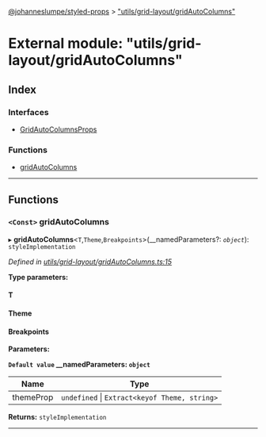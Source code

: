 [@johanneslumpe/styled-props](../README.md) > ["utils/grid-layout/gridAutoColumns"](../modules/_utils_grid_layout_gridautocolumns_.md)

# External module: "utils/grid-layout/gridAutoColumns"

## Index

### Interfaces

* [GridAutoColumnsProps](../interfaces/_utils_grid_layout_gridautocolumns_.gridautocolumnsprops.md)

### Functions

* [gridAutoColumns](_utils_grid_layout_gridautocolumns_.md#gridautocolumns)

---

## Functions

<a id="gridautocolumns"></a>

### `<Const>` gridAutoColumns

▸ **gridAutoColumns**<`T`,`Theme`,`Breakpoints`>(__namedParameters?: *`object`*): `styleImplementation`

*Defined in [utils/grid-layout/gridAutoColumns.ts:15](https://github.com/johanneslumpe/styled-props/blob/8e709f1/src/utils/grid-layout/gridAutoColumns.ts#L15)*

**Type parameters:**

#### T 
#### Theme 
#### Breakpoints 
**Parameters:**

**`Default value` __namedParameters: `object`**

| Name | Type |
| ------ | ------ |
| themeProp | `undefined` \| `Extract<keyof Theme, string>` |

**Returns:** `styleImplementation`

___

